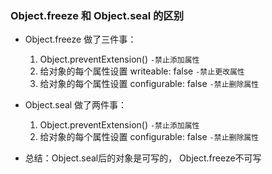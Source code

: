 ### Object.freeze 和 Object.seal 的区别
- Object.freeze 做了三件事：
  1. Object.preventExtension() `-禁止添加属性`
  2. 给对象的每个属性设置 writeable: false `-禁止更改属性`
  3. 给对象的每个属性设置 configurable: false `-禁止删除属性`

- Object.seal 做了两件事：
  1. Object.preventExtension() `-禁止添加属性`
  2. 给对象的每个属性设置 configurable: false `-禁止删除属性`

- 总结：Object.seal后的对象是可写的， Object.freeze不可写


